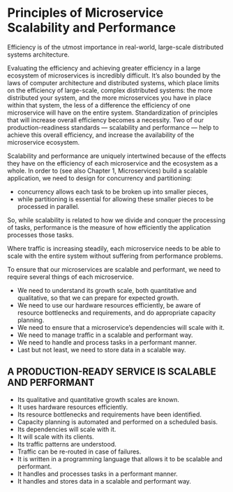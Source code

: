 # Principles of Microservice Scalability and Performance

Efficiency is of the utmost importance in real-world, large-scale distributed systems architecture.

Evaluating the efficiency and achieving greater efficiency in a large ecosystem of microservices is incredibly difficult. It’s also bounded by the laws of computer architecture and distributed systems, which place limits on the efficiency of large-scale, complex distributed systems: the more distributed your
system, and the more microservices you have in place within that system, the less of a difference the efficiency of one microservice will have on the entire system. Standardization of principles that will increase overall efficiency becomes a necessity. Two of our production-readiness standards — scalability and performance — help to achieve this overall efficiency, and increase the availability of the microservice ecosystem.

Scalability and performance are uniquely intertwined because of the effects they have on the efficiency of each microservice and the ecosystem as a whole. In order to  (see also Chapter 1, Microservices) build a scalable application, we need to design for concurrency and partitioning:

* concurrency allows each task to be broken up into smaller pieces,
* while partitioning is essential for allowing these smaller pieces to be processed in parallel.

So, while scalability is related to how we divide and conquer the processing of tasks, performance is the measure of how efficiently the application processes those tasks.

Where traffic is increasing steadily, each microservice needs to be able to scale with the entire system without suffering from performance problems.

To ensure that our microservices are scalable and performant, we need to require several things of each microservice.

* We need to understand its growth scale, both quantitative and qualitative, so that we can prepare for expected growth.
* We need to use our hardware resources efficiently, be aware of resource bottlenecks and requirements, and do appropriate capacity planning.
* We need to ensure that a microservice’s dependencies will scale with it.
* We need to manage traffic in a scalable and performant way.
* We need to handle and process tasks in a performant manner.
* Last but not least, we need to store data in a scalable way.

## A PRODUCTION-READY SERVICE IS SCALABLE AND PERFORMANT

* Its qualitative and quantitative growth scales are known.
* It uses hardware resources efficiently.
* Its resource bottlenecks and requirements have been identified.
* Capacity planning is automated and performed on a scheduled basis.
* Its dependencies will scale with it.
* It will scale with its clients.
* Its traffic patterns are understood.
* Traffic can be re-routed in case of failures.
* It is written in a programming language that allows it to be scalable and performant.
* It handles and processes tasks in a performant manner.
* It handles and stores data in a scalable and performant way.